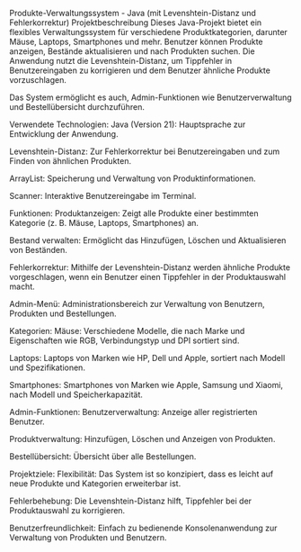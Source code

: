 Produkte-Verwaltungssystem - Java (mit Levenshtein-Distanz und Fehlerkorrektur)
Projektbeschreibung
Dieses Java-Projekt bietet ein flexibles Verwaltungssystem für verschiedene Produktkategorien, darunter Mäuse, Laptops, Smartphones und mehr. Benutzer können Produkte anzeigen, Bestände aktualisieren und nach Produkten suchen. Die Anwendung nutzt die Levenshtein-Distanz, um Tippfehler in Benutzereingaben zu korrigieren und dem Benutzer ähnliche Produkte vorzuschlagen.

Das System ermöglicht es auch, Admin-Funktionen wie Benutzerverwaltung und Bestellübersicht durchzuführen.

Verwendete Technologien:
Java (Version 21): Hauptsprache zur Entwicklung der Anwendung.

Levenshtein-Distanz: Zur Fehlerkorrektur bei Benutzereingaben und zum Finden von ähnlichen Produkten.

ArrayList: Speicherung und Verwaltung von Produktinformationen.

Scanner: Interaktive Benutzereingabe im Terminal.

Funktionen:
Produktanzeigen: Zeigt alle Produkte einer bestimmten Kategorie (z. B. Mäuse, Laptops, Smartphones) an.

Bestand verwalten: Ermöglicht das Hinzufügen, Löschen und Aktualisieren von Beständen.

Fehlerkorrektur: Mithilfe der Levenshtein-Distanz werden ähnliche Produkte vorgeschlagen, wenn ein Benutzer einen Tippfehler in der Produktauswahl macht.

Admin-Menü: Administrationsbereich zur Verwaltung von Benutzern, Produkten und Bestellungen.

Kategorien:
Mäuse: Verschiedene Modelle, die nach Marke und Eigenschaften wie RGB, Verbindungstyp und DPI sortiert sind.

Laptops: Laptops von Marken wie HP, Dell und Apple, sortiert nach Modell und Spezifikationen.

Smartphones: Smartphones von Marken wie Apple, Samsung und Xiaomi, nach Modell und Speicherkapazität.

Admin-Funktionen:
Benutzerverwaltung: Anzeige aller registrierten Benutzer.

Produktverwaltung: Hinzufügen, Löschen und Anzeigen von Produkten.

Bestellübersicht: Übersicht über alle Bestellungen.

Projektziele:
Flexibilität: Das System ist so konzipiert, dass es leicht auf neue Produkte und Kategorien erweiterbar ist.

Fehlerbehebung: Die Levenshtein-Distanz hilft, Tippfehler bei der Produktauswahl zu korrigieren.

Benutzerfreundlichkeit: Einfach zu bedienende Konsolenanwendung zur Verwaltung von Produkten und Benutzern.
